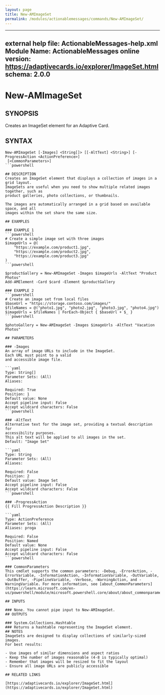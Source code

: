 ```yaml
---
layout: page
title: New-AMImageSet
permalink: /modules/actionablemessages/commands/New-AMImageSet/
---
```


---
external help file: ActionableMessages-help.xml
Module Name: ActionableMessages
online version: https://adaptivecards.io/explorer/ImageSet.html
schema: 2.0.0
---

# New-AMImageSet

## SYNOPSIS
Creates an ImageSet element for an Adaptive Card.

## SYNTAX

```
New-AMImageSet [-Images] <String[]> [[-AltText] <String>] [-ProgressAction <ActionPreference>]
 [<CommonParameters>]
```powershell

## DESCRIPTION
Creates an ImageSet element that displays a collection of images in a grid layout.
ImageSets are useful when you need to show multiple related images together, such as
product galleries, photo collections, or thumbnails.

The images are automatically arranged in a grid based on available space, and all
images within the set share the same size.

## EXAMPLES

### EXAMPLE 1
```powershell
# Create a simple image set with three images
$imageUrls = @(
    "https://example.com/product1.jpg",
    "https://example.com/product2.jpg",
    "https://example.com/product3.jpg"
)
```powershell

$productGallery = New-AMImageSet -Images $imageUrls -AltText "Product Photos"
Add-AMElement -Card $card -Element $productGallery

### EXAMPLE 2
```powershell
# Create an image set from local files
$baseUrl = "https://storage.contoso.com/images/"
$fileNames = @("photo1.jpg", "photo2.jpg", "photo3.jpg", "photo4.jpg")
$imageUrls = $fileNames | ForEach-Object { $baseUrl + $_ }
```powershell

$photoGallery = New-AMImageSet -Images $imageUrls -AltText "Vacation Photos"

## PARAMETERS

### -Images
An array of image URLs to include in the ImageSet.
Each URL must point to a valid
and accessible image file.

```yaml
Type: String[]
Parameter Sets: (All)
Aliases:

Required: True
Position: 1
Default value: None
Accept pipeline input: False
Accept wildcard characters: False
```powershell

### -AltText
Alternative text for the image set, providing a textual description for
accessibility purposes.
This alt text will be applied to all images in the set.
Default: "Image Set"

```yaml
Type: String
Parameter Sets: (All)
Aliases:

Required: False
Position: 2
Default value: Image Set
Accept pipeline input: False
Accept wildcard characters: False
```powershell

### -ProgressAction
{{ Fill ProgressAction Description }}

```yaml
Type: ActionPreference
Parameter Sets: (All)
Aliases: proga

Required: False
Position: Named
Default value: None
Accept pipeline input: False
Accept wildcard characters: False
```powershell

### CommonParameters
This cmdlet supports the common parameters: -Debug, -ErrorAction, -ErrorVariable, -InformationAction, -InformationVariable, -OutVariable, -OutBuffer, -PipelineVariable, -Verbose, -WarningAction, and -WarningVariable. For more information, see [about_CommonParameters](https://learn.microsoft.com/en-us/powershell/module/microsoft.powershell.core/about/about_commonparameters).

## INPUTS

### None. You cannot pipe input to New-AMImageSet.
## OUTPUTS

### System.Collections.Hashtable
### Returns a hashtable representing the ImageSet element.
## NOTES
ImageSets are designed to display collections of similarly-sized images.
For best results:

- Use images of similar dimensions and aspect ratios
- Keep the number of images reasonable (4-8 is typically optimal)
- Remember that images will be resized to fit the layout
- Ensure all image URLs are publicly accessible

## RELATED LINKS

[https://adaptivecards.io/explorer/ImageSet.html](https://adaptivecards.io/explorer/ImageSet.html)


